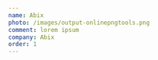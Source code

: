 ```yaml
---
name: Abix
photo: /images/output-onlinepngtools.png
comment: lorem ipsum
company: Abix
order: 1
---
```

